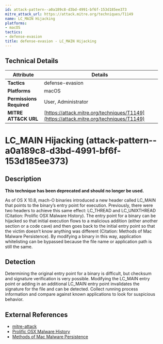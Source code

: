 ```yaml
---
id: attack-pattern--a0a189c8-d3bd-4991-bf6f-153d185ee373
mitre_attack_url: https://attack.mitre.org/techniques/T1149
name: LC_MAIN Hijacking
platforms:
- macOS
tactics:
- defense-evasion
title: defense-evasion - LC_MAIN Hijacking
---
```


## Technical Details

| Attribute | Details |
|-----------|----------|
| **Tactics** | defense-evasion |
| **Platforms** | macOS |
| **Permissions Required** | User, Administrator |
| **MITRE ATT&CK URL** | [https://attack.mitre.org/techniques/T1149](https://attack.mitre.org/techniques/T1149) |

# LC_MAIN Hijacking (attack-pattern--a0a189c8-d3bd-4991-bf6f-153d185ee373)

## Description
**This technique has been deprecated and should no longer be used.**

As of OS X 10.8, mach-O binaries introduced a new header called LC_MAIN that points to the binary’s entry point for execution. Previously, there were two headers to achieve this same effect: LC_THREAD and LC_UNIXTHREAD  (Citation: Prolific OSX Malware History). The entry point for a binary can be hijacked so that initial execution flows to a malicious addition (either another section or a code cave) and then goes back to the initial entry point so that the victim doesn’t know anything was different  (Citation: Methods of Mac Malware Persistence). By modifying a binary in this way, application whitelisting can be bypassed because the file name or application path is still the same.

## Detection
Determining the original entry point for a binary is difficult, but checksum and signature verification is very possible. Modifying the LC_MAIN entry point or adding in an additional LC_MAIN entry point invalidates the signature for the file and can be detected. Collect running process information and compare against known applications to look for suspicious behavior.

## External References
- [mitre-attack](https://attack.mitre.org/techniques/T1149)
- [Prolific OSX Malware History](https://assets.documentcloud.org/documents/2459197/bit9-carbon-black-threat-research-report-2015.pdf)
- [Methods of Mac Malware Persistence](https://www.virusbulletin.com/uploads/pdf/conference/vb2014/VB2014-Wardle.pdf)
